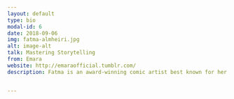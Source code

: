 ```yaml
---
layout: default
type: bio
modal-id: 6
date: 2018-09-06
img: fatma-almheiri.jpg
alt: image-alt
talk: Mastering Storytelling
from: Emara
website: http://emaraofficial.tumblr.com/
description: Fatma is an award-winning comic artist best known for her role in writing and directing “EMARA”, the world’s first hijabi Arab superhero.


---
```

